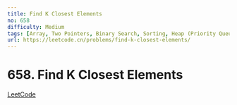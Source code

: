 ```yaml
---
title: Find K Closest Elements
no: 658
difficulty: Medium
tags: [Array, Two Pointers, Binary Search, Sorting, Heap (Priority Queue)]
url: https://leetcode.cn/problems/find-k-closest-elements/
---
```


# 658. Find K Closest Elements

[LeetCode](https://leetcode.cn/problems/find-k-closest-elements/)

